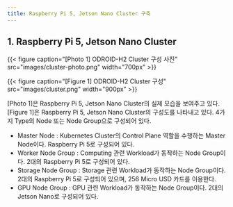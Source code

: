 ```yaml
---
title: Raspberry Pi 5, Jetson Nano Cluster 구축
---
```


## 1. Raspberry Pi 5, Jetson Nano Cluster

{{< figure caption="[Photo 1] ODROID-H2 Cluster 구성 사진" src="images/cluster-photo.png" width="700px" >}}

{{< figure caption="[Figure 1] ODROID-H2 Cluster 구성" src="images/cluster.png" width="900px" >}}

[Photo 1]은 Raspberry Pi 5, Jetson Nano Cluster의 실제 모습을 보여주고 있다. [Figure 1]은 Raspberry Pi 5, Jetson Nano Cluster의 구성도를 나타내고 있다. 4가지 Type의 Node 또는 Node Group으로 구성되어 있다. 

* Master Node : Kubernetes Cluster의 Control Plane 역할을 수행하는 Master Node이다. Raspberry Pi 5로 구성되어 있다.
* Worker Node Group : Computing 관련 Workload가 동작하는 Node Group이다. 2대의 Raspberry Pi 5로 구성되어 있다.
* Storage Node Group : Storage 관련 Workload가 동작하는 Node Group이다. 2대의 Raspberry Pi 5로 구성되어 있으며, 256 Micro USD 카드를 이용한다.
* GPU Node Group : GPU 관련 Workload가 동작하는 Node Group이다. 2대의 Jetson Nano로 구성되어 있다.